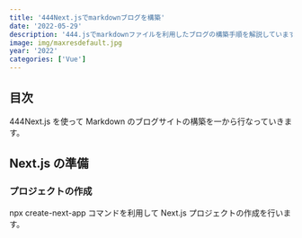 ```yaml
---
title: '444Next.jsでmarkdownブログを構築'
date: '2022-05-29'
description: '444.jsでmarkdownファイルを利用したブログの構築手順を解説しています。'
image: img/maxresdefault.jpg
year: '2022'
categories: ['Vue']
---
```


## 目次

444Next.js を使って Markdown のブログサイトの構築を一から行なっていきます。

## Next.js の準備

### プロジェクトの作成

npx create-next-app コマンドを利用して Next.js プロジェクトの作成を行います。